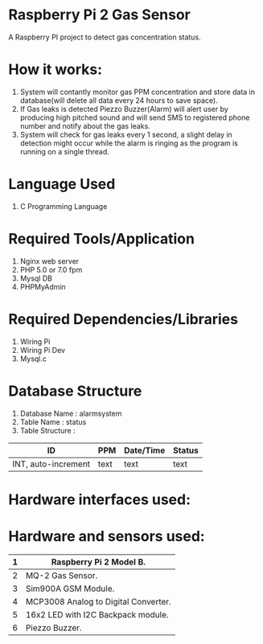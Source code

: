 # Raspberry Pi 2 Gas Sensor

A Raspberry PI project to detect gas concentration status.

How it works:
=============
1. System will contantly monitor gas PPM concentration and store data in database(will delete all data every 24 hours to save space).
2. If Gas leaks is detected Piezzo Buzzer(Alarm) will alert user by producing high pitched sound and will send SMS to registered phone    	 number and notify about the gas leaks.
3. System will check for gas leaks every 1 second, a slight delay in detection might occur while the alarm is ringing as the program is 		 running on a single thread.

Language Used
=============
1. C Programming Language

Required Tools/Application
==========================
1. Nginx web server
2. PHP 5.0 or 7.0 fpm
3. Mysql DB
4. PHPMyAdmin

Required Dependencies/Libraries
===============================
1. Wiring Pi
2. Wiring Pi Dev
3. Mysql.c

Database Structure
==================
1. Database Name : alarmsystem
2. Table Name : status
3. Table Structure : 

|         ID          | PPM  | Date/Time | Status |
|---------------------|------|-----------|--------|
| INT, auto-increment | text |   text    |  text  |

Hardware interfaces used:
=========================


Hardware and sensors used:
==========================

|1| Raspberry Pi 2 Model B. |
|-|-------------------------|
|2| MQ-2 Gas Sensor. |
|3| Sim900A GSM Module. |
|4| MCP3008 Analog to Digital Converter. |
|5| 16x2 LED with I2C Backpack module. |
|6| Piezzo Buzzer. |



